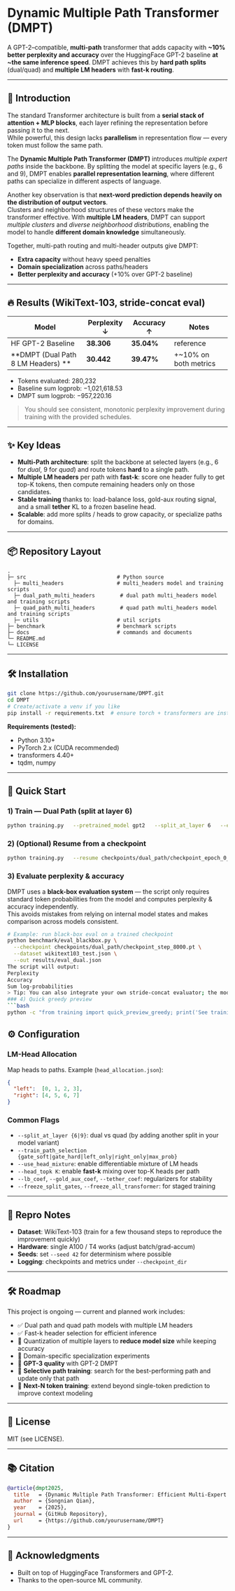 # Dynamic Multiple Path Transformer (DMPT)

A GPT-2–compatible, **multi-path** transformer that adds capacity with **~10% better perplexity and accuracy** over the HuggingFace GPT-2 baseline **at ~the same inference speed**. DMPT achieves this by **hard path splits** (dual/quad) and **multiple LM headers** with **fast-k routing**.

---

## 🔎 Introduction

The standard Transformer architecture is built from a **serial stack of attention + MLP blocks**, each layer refining the representation before passing it to the next.  
While powerful, this design lacks **parallelism** in representation flow — every token must follow the same path.  

The **Dynamic Multiple Path Transformer (DMPT)** introduces *multiple expert paths* inside the backbone. By splitting the model at specific layers (e.g., 6 and 9), DMPT enables **parallel representation learning**, where different paths can specialize in different aspects of language.

Another key observation is that **next-word prediction depends heavily on the distribution of output vectors**.  
Clusters and neighborhood structures of these vectors make the transformer effective. With **multiple LM headers**, DMPT can support *multiple clusters* and *diverse neighborhood distributions*, enabling the model to handle **different domain knowledge** simultaneously.

Together, multi-path routing and multi-header outputs give DMPT:
- **Extra capacity** without heavy speed penalties  
- **Domain specialization** across paths/headers  
- **Better perplexity and accuracy** (+10% over GPT-2 baseline)  

---

## 🔥 Results (WikiText-103, stride-concat eval)

| Model                              | Perplexity ↓ | Accuracy ↑ | Notes |
|------------------------------------|--------------|------------|-------|
| HF GPT-2 Baseline                  | **38.306**   | **35.04%** | reference |
| **DMPT (Dual Path 8 LM Headers)  **| **30.442**   | **39.47%** | +~10% on both metrics |

- Tokens evaluated: 280,232  
- Baseline sum logprob: −1,021,618.53  
- DMPT sum logprob: −957,220.16

> You should see consistent, monotonic perplexity improvement during training with the provided schedules.

---

## ✨ Key Ideas

- **Multi-Path architecture**: split the backbone at selected layers (e.g., 6 for *dual*, 9 for *quad*) and route tokens **hard** to a single path.
- **Multiple LM headers** per path with **fast-k**: score one header fully to get top-K tokens, then compute remaining headers only on those candidates.
- **Stable training** thanks to: load-balance loss, gold-aux routing signal, and a small **tether** KL to a frozen baseline head.
- **Scalable**: add more splits / heads to grow capacity, or specialize paths for domains.

---

## 📦 Repository Layout

```
.
├─ src                             # Python source
  ├─ multi_headers                 # multi_headers model and training scripts
  ├─ dual_path_multi_headers        # dual path multi_headers model and training scripts
  ├─ quad_path_multi_headers        # quad path multi_headers model and training scripts
  ├─ utils                         # util scripts
├─ benchmark                       # benchmark scripts
├─ docs                            # commands and documents
└─ README.md
└─ LICENSE
```

---

## 🛠️ Installation

```bash
git clone https://github.com/yourusername/DMPT.git
cd DMPT
# Create/activate a venv if you like
pip install -r requirements.txt  # ensure torch + transformers are installed
```

**Requirements (tested):**
- Python 3.10+
- PyTorch 2.x (CUDA recommended)
- transformers 4.40+
- tqdm, numpy

---

## 🚀 Quick Start

### 1) Train — Dual Path (split at layer 6)
```bash
python training.py   --pretrained_model gpt2   --split_at_layer 6   --epochs 1   --batch_size 1   --grad_accum_steps 12   --max_length 256   --max_steps 8200   --train_path_selection gate_soft   --eval_path_selection gate_hard   --checkpoint_dir checkpoints/dual_path   --head_allocation head_allocation.json   --lb_coef 0.02   --gold_aux_coef 0.01   --head_lr 3e-6   --gate_lr 2e-6   --use_head_mixture   --head_gate_temp 0.9
```

### 2) (Optional) Resume from a checkpoint
```bash
python training.py   --resume checkpoints/dual_path/checkpoint_epoch_0_step_120000.pt   --eval_every 500 --save_every 2050
```

### 3) Evaluate perplexity & accuracy

DMPT uses a **black-box evaluation system** — the script only requires standard token probabilities from the model and computes perplexity & accuracy independently.  
This avoids mistakes from relying on internal model states and makes comparison across models consistent.

```bash
# Example: run black-box eval on a trained checkpoint
python benchmark/eval_blackbox.py \
  --checkpoint checkpoints/dual_path/checkpoint_step_8000.pt \
  --dataset wikitext103_test.json \
  --out results/eval_dual.json
The script will output:
Perplexity
Accuracy
Sum log-probabilities
> Tip: You can also integrate your own stride-concat evaluator; the model returns either logits or log-probs depending on flags.
### 4) Quick greedy preview
```bash
python -c "from training import quick_preview_greedy; print('See training.py for quick_preview_greedy() usage')"  # placeholder
```

## ⚙️ Configuration

### LM-Head Allocation
Map heads to paths. Example (`head_allocation.json`):
```json
{
  "left":  [0, 1, 2, 3],
  "right": [4, 5, 6, 7]
}
```

### Common Flags
- `--split_at_layer {6|9}`: dual vs quad (by adding another split in your model variant)
- `--train_path_selection {gate_soft|gate_hard|left_only|right_only|max_prob}`
- `--use_head_mixture`: enable differentiable mixture of LM heads
- `--head_topk K`: enable **fast-k** mixing over top-K heads per path
- `--lb_coef`, `--gold_aux_coef`, `--tether_coef`: regularizers for stability
- `--freeze_split_gates`, `--freeze_all_transformer`: for staged training

---

## 🔬 Repro Notes

- **Dataset**: WikiText-103 (train for a few thousand steps to reproduce the improvement quickly)
- **Hardware**: single A100 / T4 works (adjust batch/grad-accum)
- **Seeds**: set `--seed 42` for determinism where possible
- **Logging**: checkpoints and metrics under `--checkpoint_dir`

---

## 🛠️ Roadmap

This project is ongoing — current and planned work includes:

- ✅ Dual path and quad path models with multiple LM headers
- ✅ Fast-k header selection for efficient inference
- 🚧 Quantization of multiple layers to **reduce model size** while keeping accuracy
- 🚧 Domain-specific specialization experiments
- 🚧 **GPT-3 quality** with GPT-2 DMPT
- 🚧 **Selective path training**: search for the best-performing path and update only that path
- 🚧 **Next-N token training**: extend beyond single-token prediction to improve context modeling

---

## 📄 License

MIT (see LICENSE).

---

## 📚 Citation

```bibtex
@article{dmpt2025,
  title   = {Dynamic Multiple Path Transformer: Efficient Multi-Expert Language Modeling},
  author  = {Songnian Qian},
  year    = {2025},
  journal = {GitHub Repository},
  url     = {https://github.com/yourusername/DMPT}
}
```

---

## 🙌 Acknowledgments

- Built on top of HuggingFace Transformers and GPT-2.
- Thanks to the open-source ML community.
